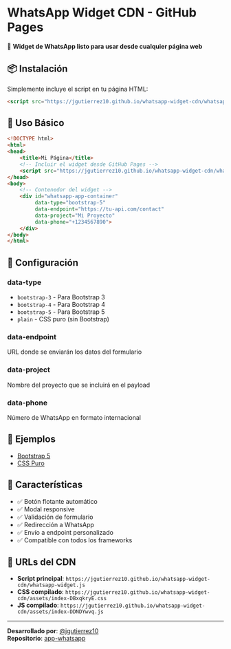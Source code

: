 # WhatsApp Widget CDN - GitHub Pages

🚀 **Widget de WhatsApp listo para usar desde cualquier página web**

## 📦 Instalación

Simplemente incluye el script en tu página HTML:

```html
<script src="https://jgutierrez10.github.io/whatsapp-widget-cdn/whatsapp-widget.js"></script>
```

## 🎯 Uso Básico

```html
<!DOCTYPE html>
<html>
<head>
    <title>Mi Página</title>
    <!-- Incluir el widget desde GitHub Pages -->
    <script src="https://jgutierrez10.github.io/whatsapp-widget-cdn/whatsapp-widget.js"></script>
</head>
<body>
    <!-- Contenedor del widget -->
    <div id="whatsapp-app-container" 
         data-type="bootstrap-5"
         data-endpoint="https://tu-api.com/contact"
         data-project="Mi Proyecto"
         data-phone="+1234567890">
    </div>
</body>
</html>
```

## 🔧 Configuración

### data-type
- `bootstrap-3` - Para Bootstrap 3
- `bootstrap-4` - Para Bootstrap 4  
- `bootstrap-5` - Para Bootstrap 5
- `plain` - CSS puro (sin Bootstrap)

### data-endpoint
URL donde se enviarán los datos del formulario

### data-project
Nombre del proyecto que se incluirá en el payload

### data-phone
Número de WhatsApp en formato internacional

## 🌟 Ejemplos

- [Bootstrap 5](https://jgutierrez10.github.io/whatsapp-widget-cdn/ejemplo-bootstrap5.html)
- [CSS Puro](https://jgutierrez10.github.io/whatsapp-widget-cdn/ejemplo-css-puro.html)

## 📱 Características

- ✅ Botón flotante automático
- ✅ Modal responsive
- ✅ Validación de formulario
- ✅ Redirección a WhatsApp
- ✅ Envío a endpoint personalizado
- ✅ Compatible con todos los frameworks

## 🔗 URLs del CDN

- **Script principal**: `https://jgutierrez10.github.io/whatsapp-widget-cdn/whatsapp-widget.js`
- **CSS compilado**: `https://jgutierrez10.github.io/whatsapp-widget-cdn/assets/index-DBxqkryE.css`
- **JS compilado**: `https://jgutierrez10.github.io/whatsapp-widget-cdn/assets/index-DDNDYwvq.js`

---

**Desarrollado por**: [@jgutierrez10](https://github.com/jgutierrez10)  
**Repositorio**: [app-whatsapp](https://github.com/jgutierrez10/app-whatsapp)
